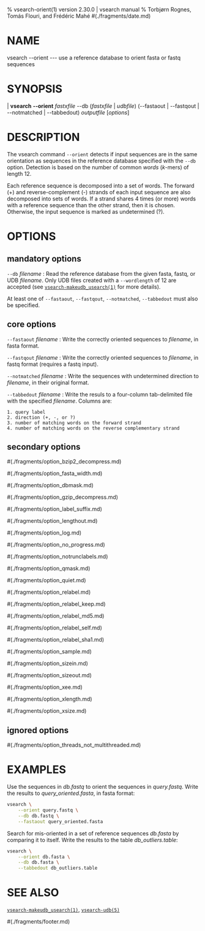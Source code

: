 % vsearch-orient(1) version 2.30.0 | vsearch manual
% Torbjørn Rognes, Tomás Flouri, and Frédéric Mahé
#(./fragments/date.md)

# NAME

vsearch \-\-orient --- use a reference database to orient fasta or
fastq sequences


# SYNOPSIS

| **vsearch** **\-\-orient** _fastxfile_ \-\-db (_fastxfile_ | _udbfile_) (\-\-fastaout | \-\-fastqout | \-\-notmatched | \-\-tabbedout) _outputfile_ \[_options_]


# DESCRIPTION

The vsearch command `--orient` detects if input sequences are in the
same orientation as sequences in the reference database specified with
the `--db` option. Detection is based on the number of common *words*
(*k*-mers) of length 12.

Each reference sequence is decomposed into a set of words. The forward
(+) and reverse-complement (-) strands of each input sequence are also
decomposed into sets of words. If a strand shares 4 times (or more)
words with a reference sequence than the other strand, then it is
chosen. Otherwise, the input sequence is marked as undetermined (?).


# OPTIONS

## mandatory options

`--db` *filename*
: Read the reference database from the given fasta, fastq, or UDB
  *filename*. Only UDB files created with a `--wordlength` of 12 are
  accepted (see
  [`vsearch-makeudb_usearch(1)`](./vsearch-makeudb_usearch.1.md) for
  more details).

At least one of `--fastaout`, `--fastqout`, `--notmatched`,
`--tabbedout` must also be specified.


## core options

`--fastaout` *filename*
: Write the correctly oriented sequences to *filename*, in fasta
  format.

`--fastqout` *filename*
: Write the correctly oriented sequences to *filename*, in fastq
  format (requires a fastq input).

`--notmatched` *filename*
: Write the sequences with undetermined direction to *filename*, in
  their original format.

`--tabbedout` *filename*
: Write the resuls to a four-column tab-delimited file with the
  specified *filename*. Columns are:

    1. query label
    2. direction (+, -, or ?)
    3. number of matching words on the forward strand
    4. number of matching words on the reverse complementary strand


## secondary options

#(./fragments/option_bzip2_decompress.md)

#(./fragments/option_fasta_width.md)

#(./fragments/option_dbmask.md)

#(./fragments/option_gzip_decompress.md)

#(./fragments/option_label_suffix.md)

#(./fragments/option_lengthout.md)

#(./fragments/option_log.md)

#(./fragments/option_no_progress.md)

#(./fragments/option_notrunclabels.md)

#(./fragments/option_qmask.md)

#(./fragments/option_quiet.md)

#(./fragments/option_relabel.md)

#(./fragments/option_relabel_keep.md)

#(./fragments/option_relabel_md5.md)

#(./fragments/option_relabel_self.md)

#(./fragments/option_relabel_sha1.md)

#(./fragments/option_sample.md)

#(./fragments/option_sizein.md)

#(./fragments/option_sizeout.md)

#(./fragments/option_xee.md)

#(./fragments/option_xlength.md)

#(./fragments/option_xsize.md)


## ignored options

#(./fragments/option_threads_not_multithreaded.md)


# EXAMPLES

Use the sequences in *db.fastq* to orient the sequences in
*query.fastq*. Write the results to *query_oriented.fasta*, in fasta
format:

```sh
vsearch \
    --orient query.fastq \
    --db db.fastq \
    --fastaout query_oriented.fasta
```

Search for mis-oriented in a set of reference sequences *db.fasta* by
comparing it to itself. Write the results to the table
*db_outliers.table*:

```sh
vsearch \
    --orient db.fasta \
    --db db.fasta \
    --tabbedout db_outliers.table
```


# SEE ALSO

[`vsearch-makeudb_usearch(1)`](./vsearch-makeudb_usearch.1.md),
[`vsearch-udb(5)`](./vsearch-udb.5.md)


#(./fragments/footer.md)
